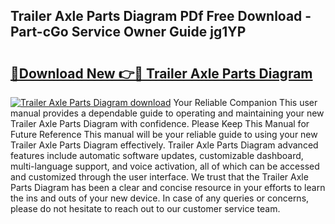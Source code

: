 ## Trailer Axle Parts Diagram PDf Free Download - Part-cGo Service Owner Guide jg1YP

# <h2><a href="http://dfsoo5.blite.top/?on=Trailer+Axle+Parts+Diagram">🔗Download New 👉🔴 Trailer Axle Parts Diagram</a></h2>

[![Trailer Axle Parts Diagram download](https://i.imgur.com/lujVjoI.png)](http://dfsoo5.blite.top/?on=Trailer+Axle+Parts+Diagram)
Your Reliable Companion This user manual provides a dependable guide to operating and maintaining your new Trailer Axle Parts Diagram with confidence. Please Keep This Manual for Future Reference This manual will be your reliable guide to using your new Trailer Axle Parts Diagram effectively. Trailer Axle Parts Diagram advanced features include automatic software updates, customizable dashboard, multi-language support, and voice activation, all of which can be accessed and customized through the user interface. We trust that the Trailer Axle Parts Diagram has been a clear and concise resource in your efforts to learn the ins and outs of your new device. In case of any queries or concerns, please do not hesitate to reach out to our customer service team.
